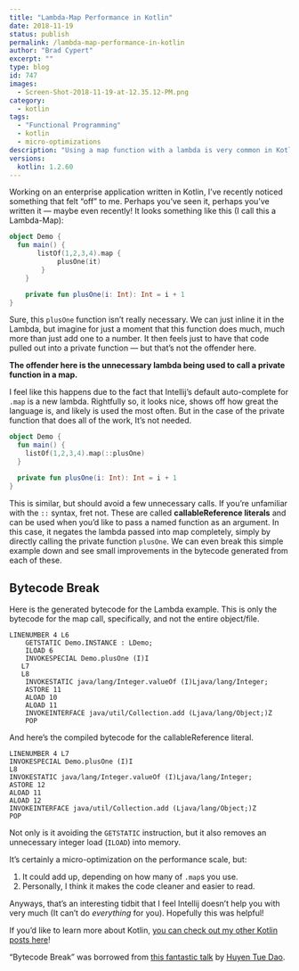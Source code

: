```yaml
---
title: "Lambda-Map Performance in Kotlin"
date: 2018-11-19
status: publish
permalink: /lambda-map-performance-in-kotlin
author: "Brad Cypert"
excerpt: ""
type: blog
id: 747
images:
  - Screen-Shot-2018-11-19-at-12.35.12-PM.png
category:
  - kotlin
tags:
  - "Functional Programming"
  - kotlin
  - micro-optimizations
description: "Using a map function with a lambda is very common in Kotlin, but not always needed. In fact, you can get performance improvments using Callable References instead."
versions:
  kotlin: 1.2.60
---
```


Working on an enterprise application written in Kotlin, I’ve recently noticed something that felt “off” to me. Perhaps you’ve seen it, perhaps you’ve written it — maybe even recently! It looks something like this (I call this a Lambda-Map):

```kotlin
object Demo {
  fun main() {
       listOf(1,2,3,4).map {
            plusOne(it)
        }
    }

    private fun plusOne(i: Int): Int = i + 1
}
```

Sure, this `plusOne` function isn’t really necessary. We can just inline it in the Lambda, but imagine for just a moment that this function does much, much more than just add one to a number. It then feels just to have that code pulled out into a private function — but that’s not the offender here.

**The offender here is the unnecessary lambda being used to call a private function in a map.**

I feel like this happens due to the fact that Intellij’s default auto-complete for `.map` is a new lambda. Rightfully so, it looks nice, shows off how great the language is, and likely is used the most often. But in the case of the private function that does all of the work, It’s not needed.

```kotlin
object Demo {
  fun main() {
    listOf(1,2,3,4).map(::plusOne)
  }

  private fun plusOne(i: Int): Int = i + 1
}

```

This is similar, but should avoid a few unnecessary calls. If you’re unfamiliar with the `::` syntax, fret not. These are called **callableReference literals** and can be used when you’d like to pass a named function as an argument. In this case, it negates the lambda passed into map completely, simply by directly calling the private function `plusOne`. We can even break this simple example down and see small improvements in the bytecode generated from each of these.

## Bytecode Break

Here is the generated bytecode for the Lambda example. This is only the bytecode for the map call, specifically, and not the entire object/file.

```
LINENUMBER 4 L6
    GETSTATIC Demo.INSTANCE : LDemo;
    ILOAD 6
    INVOKESPECIAL Demo.plusOne (I)I
   L7
   L8
    INVOKESTATIC java/lang/Integer.valueOf (I)Ljava/lang/Integer;
    ASTORE 11
    ALOAD 10
    ALOAD 11
    INVOKEINTERFACE java/util/Collection.add (Ljava/lang/Object;)Z
    POP
```

And here’s the compiled bytecode for the callableReference literal.

```
LINENUMBER 4 L7
INVOKESPECIAL Demo.plusOne (I)I
L8
INVOKESTATIC java/lang/Integer.valueOf (I)Ljava/lang/Integer;
ASTORE 12
ALOAD 11
ALOAD 12
INVOKEINTERFACE java/util/Collection.add (Ljava/lang/Object;)Z
POP

```

Not only is it avoiding the `GETSTATIC` instruction, but it also removes an unnecessary integer load (`ILOAD`) into memory.

It’s certainly a micro-optimization on the performance scale, but:

1. It could add up, depending on how many of `.map`s you use.
2. Personally, I think it makes the code cleaner and easier to read.

Anyways, that’s an interesting tidbit that I feel Intellij doesn’t help you with very much (It can’t do _everything_ for you). Hopefully this was helpful!

If you’d like to learn more about Kotlin, [you can check out my other Kotlin posts here](http://www.bradcypert.com/category/kotlin/)!

“Bytecode Break” was borrowed from [this fantastic talk](https://www.youtube.com/watch?v=Fzt_9I733Yg) by [Huyen Tue Dao](https://www.randomlytyping.com/).
